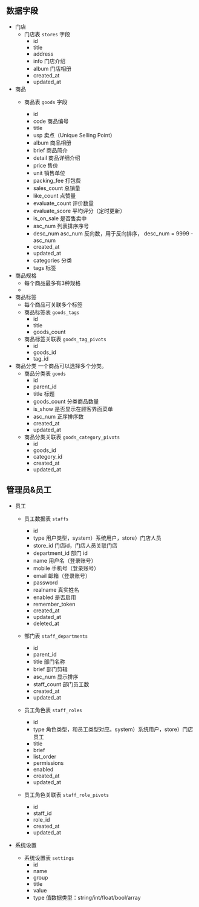 数据字段
------

- 门店
    - 门店表 `stores` 字段
        - id
        - title
        - address
        - info 门店介绍
        - album 门店相册
        - created_at
        - updated_at
- 商品
    - 商品表 `goods` 字段
        - id
        - code 商品编号
        - title
        - usp 卖点（Unique Selling Point）
        - album 商品相册
        - brief 商品简介
        - detail 商品详细介绍
        - price 售价
        - unit 销售单位
        - packing_fee 打包费
        - sales_count 总销量
        - like_count 点赞量
        - evaluate_count 评价数量
        - evaluate_score 平均评分（定时更新）
        - is_on_sale 是否售卖中
        - asc_num 列表排序序号
        - desc_num asc_num 反向数，用于反向排序， desc_num = 9999 - asc_num
        - created_at
        - updated_at

        + categories 分类
        + tags 标签
- 商品规格
  - 每个商品最多有3种规格
  - 
- 商品标签
    - 每个商品可关联多个标签
    - 商品标签表 `goods_tags`
        - id
        - title
        - goods_count
    - 商品标签关联表 `goods_tag_pivots`
        - id
        - goods_id
        - tag_id
- 商品分类
  一个商品可以选择多个分类。
    - 商品分类表 `goods`
        - id
        - parent_id
        - title 标题
        - goods_count 分类商品数量
        - is_show 是否显示在顾客界面菜单
        - asc_num 正序排序数
        - created_at
        - updated_at
    - 商品分类关联表 `goods_category_pivots`
        - id
        - goods_id
        - category_id
        - created_at
        - updated_at

## 管理员&员工

- 员工

    - 员工数据表 `staffs`
        - id
        - type 用户类型，system）系统用户，store）门店人员
        - store_id 门店id，门店人员关联门店
        - department_id 部门 id
        - name 用户名（登录账号）
        - mobile 手机号（登录账号）
        - email 邮箱（登录账号）
        - password
        - realname 真实姓名
        - enabled 是否启用
        - remember_token
        - created_at
        - updated_at
        - deleted_at

    - 部门表 `staff_departments`
        - id
        - parent_id
        - title 部门名称
        - brief 部门剪辑
        - asc_num 显示排序
        - staff_count 部门员工数
        - created_at
        - updated_at

    - 员工角色表 `staff_roles`
        - id
        - type 角色类型，和员工类型对应。system）系统用户，store）门店员工
        - title
        - brief
        - list_order
        - permissions
        - enabled
        - created_at
        - updated_at

    - 员工角色关联表 `staff_role_pivots`
        - id
        - staff_id
        - role_id
        - created_at
        - updated_at

- 系统设置

    - 系统设置表 `settings`
        - id
        - name
        - group
        - title
        - value
        - type 值数据类型：string/int/float/bool/array

